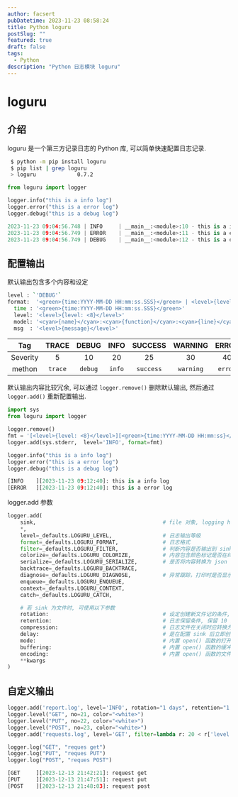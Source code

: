 ```yaml
---
author: facsert
pubDatetime: 2023-11-23 08:58:24
title: Python loguru
postSlug: ""
featured: true
draft: false
tags:
  - Python
description: "Python 日志模块 loguru"
---
```


<!--
 * @Author       : facsert
 * @Date         : 2023-11-23 08:58:24
 * @LastEditTime : 2023-12-13 22:33:52
 * @Description  : edit description
-->

# loguru

## 介绍

loguru 是一个第三方记录日志的 Python 库, 可以简单快速配置日志记录.

```bash
 $ python -m pip install loguru
 $ pip list | grep loguru
 > loguru             0.7.2
```

```py
from loguru import logger

logger.info("this is a info log")
logger.error("this is a error log")
logger.debug("this is a debug log")

2023-11-23 09:04:56.748 | INFO     | __main__:<module>:10 - this is a info log
2023-11-23 09:04:56.749 | ERROR    | __main__:<module>:11 - this is a error log
2023-11-23 09:04:56.749 | DEBUG    | __main__:<module>:12 - this is a debug log
```

## 配置输出

默认输出包含多个内容和设定

```bash
level : `'DEBUG'`                                                              # 只显示 DEBUG 界别上的 log
format:  '<green>{time:YYYY-MM-DD HH:mm:ss.SSS}</green> | <level>{level: <8}</level> | <cyan>{name}</cyan>:<cyan>{function}</cyan>:<cyan>{line}</cyan> - <level>{message}</level>'
  time : '<green>{time:YYYY-MM-DD HH:mm:ss.SSS}</green>'                       # 2023-11-23 09:04:56.749
  level: '<level>{level: <8}</level>'                                          # INFO     左对齐, 8 个字符, 空格补全
  model: '<cyan>{name}</cyan>:<cyan>{function}</cyan>:<cyan>{line}</cyan>'     # __main__:<module>:10 函数名, 行号
  msg  : '<level>{message}</level>'                                            # this is a info log 打印 log
```

|   Tag    |  TRACE  |  DEBUG  |  INFO  |  SUCCESS  |  WARNING  |  ERROR  |  CRITICAL  |
| :------: | :-----: | :-----: | :----: | :-------: | :-------: | :-----: | :--------: |
| Severity |    5    |   10    |   20   |    25     |    30     |   40    |     50     |
|  methon  | `trace` | `debug` | `info` | `success` | `warning` | `error` | `critical` |

默认输出内容比较冗余, 可以通过 `logger.remove()` 删除默认输出, 然后通过 `logger.add()` 重新配置输出.

```py
import sys
from loguru import logger

logger.remove()                                                                # 删除默认输出
fmt = '[<level>{level: <8}</level>][<green>{time:YYYY-MM-DD HH:mm:ss}</green>]: <level>{message}</level>'
logger.add(sys.stderr,  level='INFO', format=fmt)                              # 重新配置默认输出, level='INFO' 表示输出INFO级别以上的日志

logger.info("this is a info log")
logger.error("this is a error log")
logger.debug("this is a debug log")

[INFO    ][2023-11-23 09:12:40]: this is a info log
[ERROR   ][2023-11-23 09:12:40]: this is a error log
```

logger.add 参数

```py
logger.add(
    sink,                                        # file 对象, logging handle 模块或者字符串; sys.stderr, 'log.txt'
    *,
    level=_defaults.LOGURU_LEVEL,                # 日志输出等级
    format=_defaults.LOGURU_FORMAT,              # 日志格式
    filter=_defaults.LOGURU_FILTER,              # 判断内容是否输出到 sink
    colorize=_defaults.LOGURU_COLORIZE,          # 内容包含颜色标记是否在终端着色
    serialize=_defaults.LOGURU_SERIALIZE,        # 是否将内容转换为 json
    backtrace=_defaults.LOGURU_BACKTRACE,
    diagnose=_defaults.LOGURU_DIAGNOSE,          # 异常跟踪，打印时是否显示变量值
    enqueue=_defaults.LOGURU_ENQUEUE,
    context=_defaults.LOGURU_CONTEXT,
    catch=_defaults.LOGURU_CATCH,

    # 若 sink 为文件时, 可使用以下参数
    rotation:                                    # 设定创建新文件记的条件, 固定时间新建('00:00', '1 week'), 文件到达指定大小新建('500 MB')
    retention:                                   # 日志保留条件, 保留 10 天:'10 days', 保留10个文件: 10
    compression:                                 # 日志文件在关闭时应转换为的压缩或存档格式, 'zip', 'tar.gz'
    delay:                                       # 是在配置 sink 后立即创建文件，还是延迟到第一条记录的消息时再创建, 默认为 False。
    mode:                                        # 内置 open() 函数的打开模式，默认为 a (以追加模式打开文件)
    buffering:                                   # 内置 open() 函数的缓冲策略，默认为1（行缓冲文件）。
    encoding:                                    # 内置 open() 函数的文件编码，如果 None，则默认为 locale.getpreferredencoding()。
    **kwargs
)
```

## 自定义输出

```py
logger.add('report.log', level='INFO', rotation="1 days", retention="1 months")
logger.level("GET", no=21, color="<white>")
logger.level("PUT", no=22, color="<white>")
logger.level("POST", no=23, color="<white>")
logger.add('requests.log', level='GET', filter=lambda r: 20 < r['level'].no < 24, rotation="1 days", retention="1 months")

logger.log("GET", "reques get")
logger.log("PUT", "reques PUT")
logger.log("POST", "reques POST")

[GET     ][2023-12-13 21:42:21]: request get
[PUT     ][2023-12-13 21:47:51]: request put
[POST    ][2023-12-13 21:48:03]: request post
```
